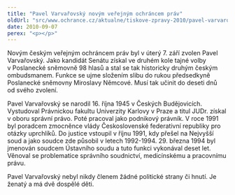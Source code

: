 ```yaml
---
title: "Pavel Varvařovský novým veřejným ochráncem práv"
oldUrl: "src/www.ochrance.cz/aktualne/tiskove-zpravy-2010/pavel-varvarovsky-novym-verejnym-ochrancem-prav"
date: 2010-09-07
perex: "<p></p>"
---
```


<!-- imported from the old website -->

<p>Novým českým veřejným ochráncem práv byl v úterý 7. září zvolen Pavel Varvařovský. Jako kandidát Senátu získal ve druhém kole tajné volby v Poslanecké sněmovně 98 hlasů a stal se tak historicky druhým českým ombudsmanem. Funkce se ujme složením slibu do rukou předsedkyně Poslanecké sněmovny Miroslavy Němcové. Musí tak učinit do deseti dnů od svého zvolení.</p><p>Pavel Varvařovský se narodil 16. října 1945 v Českých Budějovicích. Vystudoval Právnickou fakultu Univerzity Karlovy v Praze a titul JUDr. získal v oboru správní právo. Poté pracoval jako podnikový právník. V roce 1991 byl poradcem zmocněnce vlády Československé federativní republiky pro otázky uprchlíků. Do justice vstoupil v říjnu 1991, kdy přešel na Nejvyšší soud a jako soudce zde působil v letech 1992-1994. 29. března 1994 byl jmenován soudcem Ústavního soudu a tuto funkci vykonával deset let. Věnoval se problematice správního soudnictví, medicínskému a pracovnímu právu.</p><p>Pavel Varvařovský nebyl nikdy členem žádné politické strany či hnutí. Je ženatý a má dvě dospělé děti.</p>

